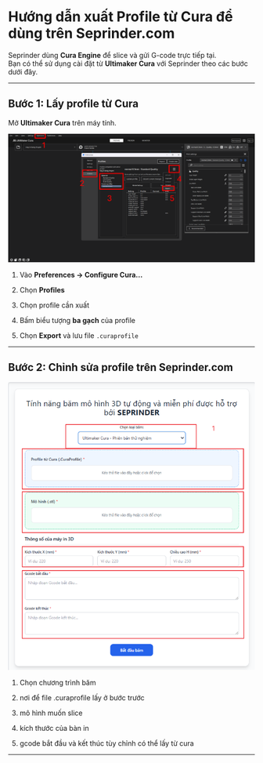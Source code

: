 # Hướng dẫn xuất Profile từ Cura để dùng trên Seprinder.com

Seprinder dùng **Cura Engine** để slice và gửi G-code trực tiếp tại.  
Bạn có thể sử dụng cài đặt từ **Ultimaker Cura** với Seprinder theo các bước dưới đây.

---

## Bước 1: Lấy profile từ Cura

Mở **Ultimaker Cura** trên máy tính.

<p align="center">
  <img src="https://github.com/seprinder/Seprinder_bam_mo_hinh/blob/main/Image/xuat_profile_tu_cura.png" alt="Hướng dẫn lấy profile" width="800">
</p>

1. Vào **Preferences → Configure Cura...**  

2. Chọn **Profiles**  

3. Chọn profile cần xuất  

4. Bấm biểu tượng **ba gạch** của profile  

5. Chọn **Export** và lưu file `.curaprofile`

---

## Bước 2: Chỉnh sửa profile trên Seprinder.com

<p align="center">
  <img src="https://github.com/seprinder/Seprinder_bam_mo_hinh/blob/main/Image/huong_dan_de_profile.png" alt="Hướng dẫn để profile" width="800">
</p>

1. Chọn chương trình băm

2. nơi để file .curaprofile lấy ở bước trước

3. mô hình muốn slice

4. kích thước của bàn in

5. gcode bắt đầu và kết thúc tùy chỉnh có thể lấy từ cura

---
